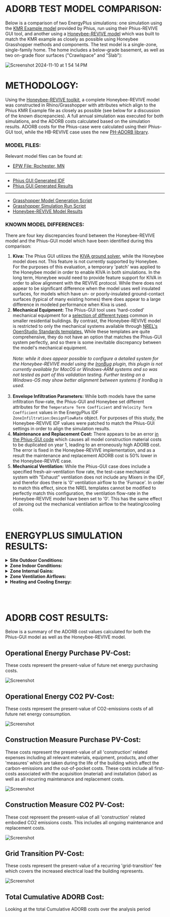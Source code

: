 # ADORB TEST MODEL COMPARISON:

Below is a comparison of two EnergyPlus simulations: one simulation using the [KMR Example model](https://github.com/Phius-ResearchComittee/REVIVE/releases/tag/v24.2.0) provided by Phius, run using their Phius-REVIVE GUI tool, and another using a [Honeybee-REVIVE model](https://github.com/PH-Tools/honeybee_REVIVE_grasshopper/blob/main/tests/phius_rv2024_model.hbjson) which was built to match the KMR example as closely as possible using Honeybee Grasshopper methods and components. The test model is a single-zone, single-family home. The home includes a below-grade basement, as well as two on-grade floor surfaces ("Crawlspace" and "Slab"):

![Screenshot 2024-11-10 at 1 54 14 PM](https://github.com/user-attachments/assets/16ee8959-04b4-4815-8975-660c6f56d87b)

# METHODOLOGY:
Using the [Honeybee-REVIVE toolkit](https://github.com/PH-Tools/honeybee_REVIVE_grasshopper/tree/main), a complete Honeybee-REVIVE model was constructed in Rhino/Grasshopper with attributes which align to the Phius KMR Example file as closely as possible (see below for a discussion of the known discrepancies). A full annual simulation was executed for both simulations, and the ADORB costs calculated based on the simulation results. ADORB costs for the Phius-case were calculated using their Phius-GUI tool, while the HB-REVIVE case uses the new [PH-ADORB library](https://github.com/PH-Tools/PH_ADORB).

### MODEL FILES:
Relevant model files can be found at:
- [EPW File: Rochester, MN](https://github.com/PH-Tools/honeybee_REVIVE_grasshopper/tree/main/tests/_source_weather/USA_MN_Rochester.Intl.AP.726440_TMY3)
- - -
- [Phius GUI Generated IDF](https://github.com/PH-Tools/honeybee_REVIVE_grasshopper/tree/main/tests/adorb/phius_gui)
- [Phius GUI Generated Results](https://github.com/PH-Tools/honeybee_REVIVE_grasshopper/tree/main/tests/adorb/phius_gui/results)
- - - 
- [Grasshopper Model Generation Script](https://github.com/PH-Tools/honeybee_REVIVE_grasshopper/blob/main/tests/phius_rv2024_model.gh)
- [Grasshopper Simulation Run Script](https://github.com/PH-Tools/honeybee_REVIVE_grasshopper/blob/main/tests/phius_rv2024_simulate_ADORB.gh)
- [Honeybee-REVIVE Model Results](https://github.com/PH-Tools/honeybee_REVIVE_grasshopper/blob/main/tests/adorb/hbrv/hb_revive_ADORB_results)


### KNOWN MODEL DIFFERENCES:
There are four key discrepancies found between the Honeybee-REVIVE model and the Phius-GUI model which have been identified during this comparison:
1. **Kiva:** The Phius GUI utilizes the [KIVA ground solver](https://kiva.readthedocs.io/en/stable/), while the Honeybee model does not. This feature is not currently supported by Honeybee. For the purposes of this evaluation, a temporary 'patch' was applied to the Honeybee model in order to enable KIVA in both simulations. In the long term, Honeybee would need to provide feature support for KIVA in order to allow alignment with the REVIVE protocol. While there does not appear to be significant difference when the model uses well insulated surfaces, for models which have un- or poorly-insulated ground-contact surfaces (typical of many existing homes) there does appear to a large difference in modeled performance when Kiva is used.
1. **Mechanical Equipment:** The Phius-GUI tool uses 'hard-coded' mechanical equipment for a [selection of different types](https://github.com/Phius-ResearchComittee/REVIVE/blob/5ddd9cc7f55639071ac35f9b1701c286b68b1ca6/REVIVE2024/hvac.py#L106) common in smaller residential buildings. By contrast, the Honeybee-REVIVE model is restricted to only the mechanical systems available through [NREL's OpenStudio Standards templates.](https://github.com/NREL/openstudio-standards) While these templates are quite comprehensive, they do not have an option that matches the Phius-GUI system perfectly, and so there is some inevitable discrepancy between the model's mechanical equipment. </br></br>
*Note: while it does appear possible to configure a detailed system for the Honeybee-REVIVE model using the [IronBug](https://github.com/MingboPeng/Ironbug) plugin, this plugin is not currently available for MacOS or Windows-ARM systems and so was not tested as part of this validation testing. Further testing on a Windows-OS may show better alignment between systems if IronBug is used.*</br></br>
1. **Envelope Infiltration Parameters:** While both models have the same infiltration flow-rate, the Phius-GUI and Honeybee set different attributes for the `Temperature Term Coefficient` and `Velocity Term Coefficient` values in the EnergyPlus IDF `ZoneInfiltration:DesignFlowRate` object. For purposes of this study, the Honeybee-REVIVE IDF values were patched to match the Phius-GUI settings in order to align the simulation results. 
1. **Maintenance and Replacement Cost:** There appears to be an error [in the Phius-GUI code](https://github.com/Phius-ResearchComittee/REVIVE/blob/5ddd9cc7f55639071ac35f9b1701c286b68b1ca6/REVIVE2024/simulate.py#L1067) which causes all model construction material costs to be duplicated on year 1, leading to an erroneously high ADORB cost. The error is fixed in the Honeybee-REVIVE implementation, and as a result the maintenance and replacement ADORB cost is 50% lower in the Honeybee-REVIVE case.
1. **Mechanical Ventilation:** While the Phius-GUI case does include a specified fresh-air-ventilation flow rate, the test-case mechanical system with "Exhaust" ventilation does not include any Mixers in the IDF, and therefor does there is '0' ventilation airflow to the 'Furnace'. In order to match this effect, since the NREL templates cannot be modified to perfectly match this configuration, the ventilation flow-rate in the Honeybee-REVIVE model have been set to '0'. This has the same effect of zeroing out the mechanical ventilation airflow to the heating/cooling coils.
</br></br>


# ENERGYPLUS SIMULATION RESULTS:

<details>
<summary><strong>Site Outdoor Conditions:</strong></summary>

As shown, the outdoor boundary conditions for both simulations are identical. Both simulation runs use EPW data from [Rochester, MN.](https://github.com/PH-Tools/honeybee_REVIVE_grasshopper/tree/main/tests/_source_weather/USA_MN_Rochester.Intl.AP.726440_TMY3)

![Screenshot](./energy_plus/png/site_outdoor_air_drybulb_temperature.png)
![Screenshot](./energy_plus/png/site_outdoor_air_relative_humidity.png)
![Screenshot](./energy_plus/png/site_outdoor_air_wetbulb_temperature.png)

</details>

<details>
<summary><strong>Zone Indoor Conditions:</strong></summary>

The simulated interior air conditions of both simulations show good alignment across both summer and winter. As a result of differences in the mechanical system components, the Phius-GUI model does show slightly warmer interior temperatures, and as a result also slightly less humid conditions through the year. It is not clear where this difference derives from, but it is small enough that we do not feel it affects the final results in a significant way. This may be area for further testing and analysis to determine what is causing this difference. 

![Screenshot](./energy_plus/png/zone_mean_air_temperature.png)
![Screenshot](./energy_plus/png/zone_air_relative_humidity.png)

</details>

<details>
<summary><strong>Zone Internal Gains:</strong></summary>

Lighting, Occupancy, and Appliances follow the same pattern in both the Phius-GUI and Honeybee-REVIVE models. One notable difference is that Honeybee-REVIVE models all of the appliances as 'OtherEquipment', rather than "ElectricEquipment" which makes direct comparison challenging.

![Screenshot](./energy_plus/png/zone_lights_electricity_energy.png)
![Screenshot](./energy_plus/png/zone_people_total_heating_energy.png)
![Screenshot](./energy_plus/png/zone_electric_equipment_electricity_energy.png)

</details>

<details>
<summary><strong>Zone Ventilation Airflows:</strong></summary>

Airflows for Mechanical, Infiltration, and Windows are aligned across both models. Note that the Phius test case uses a 'Exhaust' only ventilation configuration and therefor the Mechanical Ventilation is zero'd out. 

![Screenshot](./energy_plus/png/zone_mechanical_ventilation_standard_density_volume_flow_rate.png)
![Screenshot](./energy_plus/png/zone_infiltration_standard_density_volume_flow_rate.png)
![Screenshot](./energy_plus/png/zone_ventilation_standard_density_volume_flow_rate.png)

</details>

<details>
<summary><strong>Heating and Cooling Energy:</strong></summary>

As shown, the models show good alignment for heating and cooling energy consumption during both summer and winter. As noted above, the Honeybee-REVIVE model does appear to have slightly higher summertime temperatures, amd slightly lower cooling energy consumption. This may be the result of a sensor or thermostat configuration and may be a place for further refinement and study. However, the difference appears to be minor and does not significantly affect the final ADORB calculation results. 

![Screenshot](./energy_plus/png/heating_coil_natural_gas_energy.png)
![Screenshot](./energy_plus/png/cooling_coil_electricity_energy.png)


</details>

</br></br>

# ADORB COST RESULTS:
Below is a summary of the ADORB cost values calculated for both the Phius-GUI model as well as the Honeybee-REVIVE model. 


## Operational Energy Purchase PV-Cost:
These costs represent the present-value of future net energy purchasing costs. 

![Screenshot](./adorb_cost/png/energy_purchase_cost.png)

## Operational Energy CO2 PV-Cost:
These costs represent the present-value of CO2-emissions costs of all future net energy consumption.

![Screenshot](./adorb_cost/png/energy_CO2_cost.png)


## Construction Measure Purchase PV-Cost:
These costs represent the present-value of all 'construction' related expenses including all relevant materials, equipment, products, and other 'measures' which are taken during the life of the building which affect the carbon-emissions and the out-of-pocket costs. These costs include all first-costs associated with the acquisition (material) and installation (labor) as well as all recurring maintenance and replacement costs.

![Screenshot](./adorb_cost/png/construction_purchase_cost.png)


## Construction Measure CO2 PV-Cost:
These cost represent the present-value of all 'construction' related embodied CO2 emissions costs. This includes all ongoing maintenance and replacement costs. 

![Screenshot](./adorb_cost/png/construction_CO2_cost.png)


## Grid Transition PV-Cost:
These costs represent the present-value of a recurring 'grid-transition' fee which covers the increased electrical load the building represents.

![Screenshot](./adorb_cost/png/grid_transition_cost.png)


## Total Cumulative ADORB Cost:
Looking at the total Cumulative ADORB costs over the analysis period

